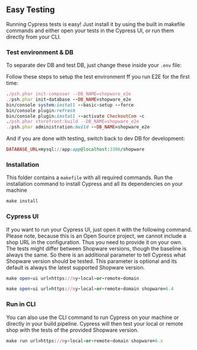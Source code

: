 
## Easy Testing

Running Cypress tests is easy!
Just install it by using the built in makefile commands
and either open your tests in the Cypress UI, or run them directly from your CLI.

### Test environment & DB
To separate dev DB and test DB, just change these inside your `.env` file:

Follow these steps to setup the test environment ff you run E2E for the first time:
```ruby 
./psh.phar init-composer --DB_NAME=shopware_e2e
./psh.phar init-database --DB_NAME=shopware_e2e
bin/console system:install --basic-setup --force
bin/console plugin:refresh
bin/console plugin:install --activate CheckoutCom -c
./psh.phar storefront:build --DB_NAME=shopware_e2e
./psh.phar administration:build --DB_NAME=shopware_e2e
```

And if you are done with testing, switch back to dev DB for development:
```ruby 
DATABASE_URL=mysql://app:app@localhost:3306/shopware
```


### Installation

This folder contains a `makefile` with all required commands.
Run the installation command to install Cypress and all its dependencies on your machine

```ruby 
make install
```


### Cypress UI
If you want to run your Cypress UI, just open it with the following command.
Please note, because this is an Open Source project, we cannot include a
shop URL in the configuration. Thus you need to provide it on your own.
The tests might differ between Shopware versions, though the baseline is always the same.
So there is an additional parameter to tell Cypress what Shopware version should be tested.
This parameter is optional and its default is always the latest supported Shopware version.

```ruby 
make open-ui url=https://my-local-or-remote-domain

make open-ui url=https://my-local-or-remote-domain shopware=6.4
```

### Run in CLI
You can also use the CLI command to run Cypress on your machine or directly in your build pipeline.
Cypress will then test your local or remote shop with the tests of the provided Shopware version.

```ruby 
make run url=https://my-local-or-remote-domain shopware=6.x
```
